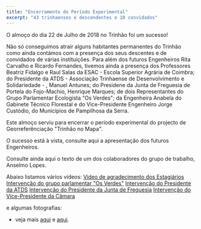 ```yaml
---
title: "Encerramento do Período Experimental"
excerpt: "43 trinhaenses e descendentes e 10 convidados"
---
```


O almoço do dia 22 de Julho de 2018 no Trinhão foi um sucesso!

Não só conseguimos atrair alguns habitantes permanentes do Trinhão como ainda contámos com a presença dos seus descentes e de convidados de várias instituições.
Para além dos futuros Engenheiros Rita Carvalho e Ricardo Fernandes, tivemos ainda a presença dos Professores  Beatriz Fidalgo e Raul Salas da ESAC - Escola Superior Agrária de Coimbra; do Presidente da ATDS - Associação Trinhaense de Desenvolvimento e Solidariedade - , Manuel Antunes; do Presidene da Junta de Freguesia de Portela do Fojo-Machio, Henrique Marques; de dois Representantes do Grupo Parlamentar Ecologista "Os Verdes"; da Engenheira Anabela do Gabinete Técnico Florestal e do Vice-Presidente Engenheiro Jorge Custódio, do Municípios de Pampilhosa da Serra.

Este almoço serviu para encerrar o período experimental do projecto de Georreferênciação "Trinhão no Mapa".

O sucesso está à vista, consulte aqui a apresentação dos futuros Engenheiros.

Consulte ainda aqui o texto de um dos colaboradores do grupo de trabalho, Anselmo Lopes.

Abaixo listamos vários vídeos:
[Vídeo de agradecimento dos Estagiários](https://youtu.be/Ndf1UTUjdxY)
[Intervenção do grupo parlamentar "Os Verdes"](https://youtu.be/C9GoCzspvZY)
[Intervenção do Presidente da ATDS](https://youtu.be/gIMoLKmJ7mw)
[Intervenção do Presidente da Junta de Freguesia](https://youtu.be/An0EDaByPjM)
[Intervenção do Vice-Presidente da Câmara](https://youtu.be/qojR0af37sw)

e algumas fotografias:

- veja mais [aqui](https://www.facebook.com/trinhaonomapa/posts/2253642911342433) e [aqui]().
